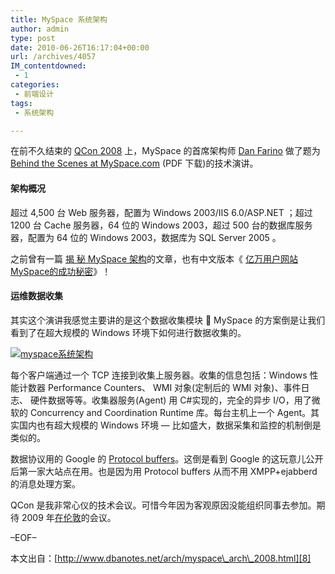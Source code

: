 ```yaml
---
title: MySpace 系统架构
author: admin
type: post
date: 2010-06-26T16:17:04+00:00
url: /archives/4057
IM_contentdowned:
 - 1
categories:
 - 前端设计
tags:
 - 系统架构

---
```

在前不久结束的 [QCon 2008][1] 上，MySpace 的首席架构师 [Dan Farino][2] 做了题为 [Behind the Scenes at MySpace.com][3] (PDF 下载)的技术演讲。

#### 架构概况

超过 4,500 台 Web 服务器，配置为 Windows 2003/IIS 6.0/ASP.NET ；超过 1200 台 Cache 服务器，64 位的 Windows 2003，超过 500 台的数据库服务器，配置为 64 位的 Windows 2003，数据库为 SQL Server 2005 。

之前曾有一篇 [揭 秘 MySpace 架构][4]的文章，也有中文版本《 [亿万用户网站 MySpace的成功秘密](http://www.kuqin.com/system-analysis/20071230/3238.html)》！

#### 运维数据收集

其实这个演讲我感觉主要讲的是这个数据收集模块 🙂 MySpace 的方案倒是让我们看到了在超大规模的 Windows 环境下如何进行数据收集的。

[![myspace系统架构](http://blog.haohtml.com/wp-content/uploads/2010/06/1626170.png)][5]

每个客户端通过一个 TCP 连接到收集上服务器。收集的信息包括：Windows 性能计数器 Performance Counters、 WMI 对象(定制后的 WMI 对象)、事件日志、 硬件数据等等。收集器服务(Agent) 用 C#实现的，完全的异步 I/O，用了微软的 Concurrency and Coordination Runtime 库。每台主机上一个 Agent。其实国内也有超大规模的 Windows 环境 — 比如盛大，数据采集和监控的机制倒是类似的。

数据协议用的 Google 的 [Protocol buffers][6]。这倒是看到 Google 的这玩意儿公开后第一家大站点在用。也是因为用 Protocol buffers 从而不用 XMPP+ejabberd 的消息处理方案。

QCon 是我非常心仪的技术会议。可惜今年因为客观原因没能组织同事去参加。期待 2009 年[在伦敦][7]的会议。

–EOF–

本文出自：[http://www.dbanotes.net/arch/myspace\_arch\_2008.html][8]

 [1]: http://qconsf.com/
 [2]: http://jaoo.dk/london-2008/speaker/Dan+Farino
 [3]: http://qconsf.com/sf2008/file?path=/qcon-sanfran-2008/slides//DanFarino_Myspace.pdf
 [4]: http://www.baselinemag.com/c/a/Projects-Networks-and-Storage/Inside-MySpacecom/
 [5]: http://blog.haohtml.com/wp-content/uploads/2010/06/1626170.png
 [6]: http://code.google.com/apis/protocolbuffers/docs/overview.html
 [7]: http://qconlondon.com/
 [8]: http://www.dbanotes.net/arch/myspace_arch_2008.html